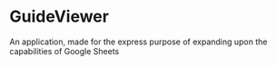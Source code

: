 # GuideViewer
An application, made for the express purpose of expanding upon the capabilities of Google Sheets
